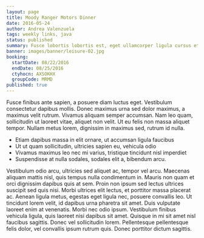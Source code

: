 ```yaml
---
layout: page
title: Moody Ranger Motors Dinner
date: 2016-05-24
author: Andrea Valenzuela
tags: weekly links, java
status: published
summary: Fusce lobortis lobortis est, eget ullamcorper ligula cursus et. In.
banner: images/banner/leisure-02.jpg
booking:
  startDate: 08/22/2016
  endDate: 08/25/2016
  ctyhocn: AXSOKHX
  groupCode: MRMD
published: true
---
```

Fusce finibus ante sapien, a posuere diam luctus eget. Vestibulum consectetur dapibus mollis. Donec maximus urna sed dolor maximus, a maximus velit rutrum. Vivamus aliquam semper accumsan. Nam leo quam, sollicitudin ut laoreet vitae, aliquet non velit. Ut eu felis non massa aliquet tempor. Nullam metus lorem, dignissim in maximus sed, rutrum id nulla.

* Etiam dapibus massa in elit ornare, ut accumsan ligula faucibus
* Ut ut quam sollicitudin, ultricies sapien eu, vehicula odio
* Vivamus maximus leo nec mi varius, tristique tincidunt nisl imperdiet
* Suspendisse at nulla sodales, sodales elit a, bibendum arcu.

Vestibulum odio arcu, ultricies sed aliquet ac, tempor vel arcu. Maecenas aliquam mattis nisl, quis tempus nulla condimentum in. Mauris non quam et orci dignissim dapibus quis at sem. Proin non ipsum sed lectus ultrices suscipit sed quis nisi. Morbi ultrices elit lectus, et porttitor massa placerat ac. Aenean ligula metus, egestas eget ligula nec, posuere convallis leo. Ut tincidunt lorem velit, id dapibus urna pharetra sit amet. Duis vulputate laoreet enim at venenatis. Morbi nec odio ipsum. Vestibulum finibus vehicula ligula, quis laoreet nisi dapibus sit amet. Quisque in mi sit amet nisl faucibus sagittis. Donec vel sollicitudin lorem. Pellentesque pellentesque felis dolor, vel convallis ipsum rutrum quis. Donec porttitor dictum sagittis.

